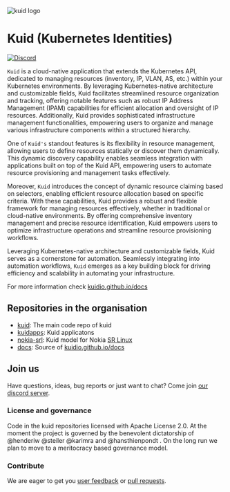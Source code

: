 ![kuid logo](https://kuidio.github.io/docs/assets/logos/KUID-logo-100x123.png)


# Kuid (Kubernetes Identities)

[![Discord](https://img.shields.io/discord/1234818321833136199?style=flat-square&label=discord&logo=discord&color=00c9ff&labelColor=bec8d2)](https://discord.gg/hXt4sfUs6V)

`Kuid` is a cloud-native application that extends the Kubernetes API, dedicated to managing resources (inventory, IP, VLAN, AS, etc.) within your Kubernetes environments. By leveraging Kubernetes-native architecture and customizable fields, Kuid facilitates streamlined resource organization and tracking, offering notable features such as robust IP Address Management (IPAM) capabilities for efficient allocation and oversight of IP resources. Additionally, Kuid provides sophisticated infrastructure management functionalities, empowering users to organize and manage various infrastructure components within a structured hierarchy.

One of `Kuid's` standout features is its flexibility in resource management, allowing users to define resources statically or discover them dynamically. This dynamic discovery capability enables seamless integration with applications built on top of the Kuid API, empowering users to automate resource provisioning and management tasks effectively.

Moreover, `Kuid` introduces the concept of dynamic resource claiming based on selectors, enabling efficient resource allocation based on specific criteria. With these capabilities, Kuid provides a robust and flexible framework for managing resources effectively, whether in traditional or cloud-native environments. By offering comprehensive inventory management and precise resource identification, Kuid empowers users to optimize infrastructure operations and streamline resource provisioning workflows.

Leveraging Kubernetes-native architecture and customizable fields, Kuid serves as a cornerstone for automation. Seamlessly integrating into automation workflows, `Kuid` emerges as a key building block for driving efficiency and scalability in automating your infrastructure.

For more information check [kuidio.github.io/docs](https://kuidio.github.io/docs/)

## Repositories in the organisation

* [kuid](https://github.com/kuidio/kuid): The main code repo of kuid
* [kuidapps](https://github.com/kuidio/kuidapps): Kuid applicatons
* [nokia-srl](https://github.com/kuidio/nokia-srl): Kuid model for Nokia [SR Linux](https://www.nokia.com/networks/ip-networks/service-router-linux-NOS/)
* [docs](https://github.com/kuidio/docs): Source of [kuidio.github.io/docs](https://kuidio.github.io/docs/)

## Join us

Have questions, ideas, bug reports or just want to chat? Come join [our discord server](https://discord.gg/fH35bmcTU9).

### License and governance

Code in the kuid repositories licensed with Apache License 2.0. At the moment the project is governed by the benevolent dictatorship of @henderiw @steiler @karimra and @hansthienpondt . On the long run we plan to move to a meritocracy based governance model.

### Contribute

We are eager to get you [user feedback](https://github.com/kuidio/kuid/issues) or [pull requests](https://github.com/kuidio/kuid/pulls). 
